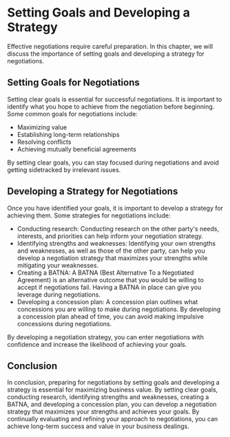 Setting Goals and Developing a Strategy
==============================================================================

Effective negotiations require careful preparation. In this chapter, we will discuss the importance of setting goals and developing a strategy for negotiations.

Setting Goals for Negotiations
------------------------------

Setting clear goals is essential for successful negotiations. It is important to identify what you hope to achieve from the negotiation before beginning. Some common goals for negotiations include:

* Maximizing value
* Establishing long-term relationships
* Resolving conflicts
* Achieving mutually beneficial agreements

By setting clear goals, you can stay focused during negotiations and avoid getting sidetracked by irrelevant issues.

Developing a Strategy for Negotiations
--------------------------------------

Once you have identified your goals, it is important to develop a strategy for achieving them. Some strategies for negotiations include:

* Conducting research: Conducting research on the other party's needs, interests, and priorities can help inform your negotiation strategy.
* Identifying strengths and weaknesses: Identifying your own strengths and weaknesses, as well as those of the other party, can help you develop a negotiation strategy that maximizes your strengths while mitigating your weaknesses.
* Creating a BATNA: A BATNA (Best Alternative To a Negotiated Agreement) is an alternative outcome that you would be willing to accept if negotiations fail. Having a BATNA in place can give you leverage during negotiations.
* Developing a concession plan: A concession plan outlines what concessions you are willing to make during negotiations. By developing a concession plan ahead of time, you can avoid making impulsive concessions during negotiations.

By developing a negotiation strategy, you can enter negotiations with confidence and increase the likelihood of achieving your goals.

Conclusion
----------

In conclusion, preparing for negotiations by setting goals and developing a strategy is essential for maximizing business value. By setting clear goals, conducting research, identifying strengths and weaknesses, creating a BATNA, and developing a concession plan, you can develop a negotiation strategy that maximizes your strengths and achieves your goals. By continually evaluating and refining your approach to negotiations, you can achieve long-term success and value in your business dealings.
